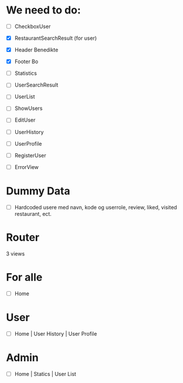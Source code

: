 # We need to do:

- [ ] CheckboxUser
- [x] RestaurantSearchResult (for user)

- [x] Header Benedikte
- [x] Footer Bo

- [ ] Statistics
- [ ] UserSearchResult
- [ ] UserList

- [ ] ShowUsers
- [ ] EditUser

- [ ] UserHistory
- [ ] UserProfile

- [ ] RegisterUser

- [ ] ErrorView

# Dummy Data
- [ ] Hardcoded usere med navn, kode og userrole, review, liked, visited restaurant,  ect.

# Router
3 views

# For alle
- [ ] Home

# User
- [ ] Home | User History | User Profile

# Admin
- [ ] Home | Statics | User List

